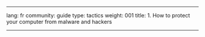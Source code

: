 

---

lang: fr
community: guide
type: tactics
weight: 001
title: 1. How to protect your computer from malware and hackers

---

<stub>

